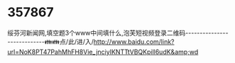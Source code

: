 # 357867
绥芬河新闻网,填空题3个www中间填什么,泡芙短视频登录二维码----------------------------👪👪点/此/进/入/http://www.baidu.com/link?url=NoK8PT47PahMhFH8Vie_jnciyIKNTTtVBQKpill6udK&amp;wd

